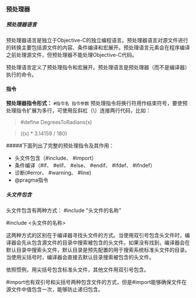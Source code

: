 ### 预处理器

##### 预处理器语言
预处理器语言是独立于Objective-C的独立编程语言。预处理器语言对源文件进行的转换主要包括源文件的内容、条件编译和宏展开。预处理语言元素会在程序编译之前处理源文件，但预处理器不能处理Objective-C代码。

预处理语言定义了预处理指令和宏展开。预处理语言是预处理器（而不是编译器）执行的命令。

#### 指令
**预处理器指令形式：** 
`#指令名 指令参数`
预处理指令将换行符用作结束符号，要使预处理指令扩展为多行，可使用反斜杠（\）连接两行代码，比如：

> \#define DegreesToRadians(x) 

> ((x) * 3.14159 / 180)


#####下面列出了完整的预处理指令及其作用：
* 头文件包含（#include、 #import）
* 条件编译（#if、 #elif、 #else、  #endif、  #ifdef、 #ifndef）
* 诊断(#error、 #warning、 #line)
* @pragma指令

##### 头文件包含
头文件包含有两种方式：
\#include "头文件的名称"

\#include <头文件的名称>

这两种方式的区别在于编译器寻找头文件的方式。当使用双引号包含头文件时，编译器会先从包含源文件的目录中搜索被包含的头文件。如果没有找到，编译器会在默认目录中搜索头文件，默认目录是预先配置的用于搜索系统标准头文件的目录。当使用尖括号时，编译器会直接去默认目录搜索被包含的头文件。

依照惯例，用尖括号包含标准头文件，其他文件用双引号包含。

\#import也有双引号和尖括号两种包含文件的方式，但是#import能够确保文件在源文件中值包含一次，能够防止递归包含。